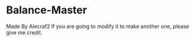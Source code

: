 # Balance-Master
Made By Alecraf2
If you are going to modify it to make another one, please give me credit.
